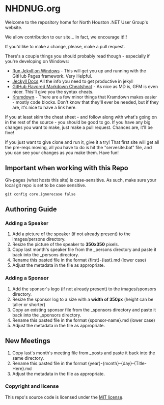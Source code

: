 # NHDNUG.org

Welcome to the repository home for North Houston .NET User Group's website.

We allow contribution to our site... In fact, we encourage it!!!

If you'd like to make a change, please, make a pull request.

There's a couple things you should probably read though - especially if you're developing on Windows:
* [Run Jekyll on Windows](http://jekyll-windows.juthilo.com/) - This will get you up and running with the GitHub Pages framework. Very Helpful.
* [Jeckyll Docs](http://jekyllrb.com/) All the info you need to get productive in jekyll
* [GitHub Flavored Markdown Cheatsheat](https://github.com/adam-p/markdown-here/wiki/Markdown-Cheatsheet) - As nice as MD is, GFM is even nicer. This'll give you the syntax cheats.
* [Kramdown](http://kramdown.gettalong.org/quickref.html) - There are a few minor things that Kramdown makes easier - mostly code blocks. Don't know that they'll ever be needed, but if they are, it's nice to have a link here.

If you at least skim the cheat sheet - and follow along with what's going on in the rest of the source - you should be good to go. If you have any big changes you want to make, just make a pull request. Chances are, it'll be fine!

If you just want to give clone and run it, give it a try! That first site will get all the pre-reqs moving, all you have to do is hit the "servesite.bat" file, and you can see your changes as you make them. Have fun!

## Important when working with this Repo

Gh-pages (what hosts this site) is case-sensitive. As such, make sure your local git repo is set to be case sensitive.

```
git config core.ignorecase false
```

## Authoring Guide

### Adding a Speaker

1. Add a picture of the speaker (if not already present) to the images/persons directory.
2. Resize the picture of the speaker to **350x350** pixels.
3. Copy last month's speaker file from the _persons directory and paste it back into the _persons directory.
4. Rename this pasted file in the format {first}-{last}.md (lower case)
5. Adjust the metadata in the file as appropriate.

### Adding a Sponsor

1. Add the sponsor's logo (if not already present) to the images/sponsors directory.
2. Resize the sponsor log to a size with a **width of 350px** (height can be taller or shorter)
3. Copy an existing sponsor file from the _sponsors directory and paste it back into the _sponsors directory.
4. Rename this pasted file in the format {sponsor-name}.md (lower case)
5. Adjust the metadata in the file as appropriate.

## New Meetings

1. Copy last's month's meeting file from _posts and paste it back into the same directory.
2. Rename this pasted file in the format {year}-{month}-{day}-{Title-Here}.md
3. Adjust the metadata in the file as appropriate.


### Copyright and license

This repo's source code is licensed under the [MIT license](/LICENSE).

